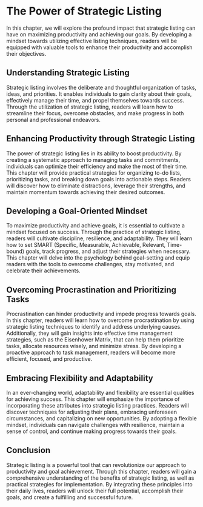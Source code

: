 The Power of Strategic Listing
=======================================

In this chapter, we will explore the profound impact that strategic listing can have on maximizing productivity and achieving our goals. By developing a mindset towards utilizing effective listing techniques, readers will be equipped with valuable tools to enhance their productivity and accomplish their objectives.

Understanding Strategic Listing
-------------------------------

Strategic listing involves the deliberate and thoughtful organization of tasks, ideas, and priorities. It enables individuals to gain clarity about their goals, effectively manage their time, and propel themselves towards success. Through the utilization of strategic listing, readers will learn how to streamline their focus, overcome obstacles, and make progress in both personal and professional endeavors.

Enhancing Productivity through Strategic Listing
------------------------------------------------

The power of strategic listing lies in its ability to boost productivity. By creating a systematic approach to managing tasks and commitments, individuals can optimize their efficiency and make the most of their time. This chapter will provide practical strategies for organizing to-do lists, prioritizing tasks, and breaking down goals into actionable steps. Readers will discover how to eliminate distractions, leverage their strengths, and maintain momentum towards achieving their desired outcomes.

Developing a Goal-Oriented Mindset
----------------------------------

To maximize productivity and achieve goals, it is essential to cultivate a mindset focused on success. Through the practice of strategic listing, readers will cultivate discipline, resilience, and adaptability. They will learn how to set SMART (Specific, Measurable, Achievable, Relevant, Time-bound) goals, track progress, and adjust their strategies when necessary. This chapter will delve into the psychology behind goal-setting and equip readers with the tools to overcome challenges, stay motivated, and celebrate their achievements.

Overcoming Procrastination and Prioritizing Tasks
-------------------------------------------------

Procrastination can hinder productivity and impede progress towards goals. In this chapter, readers will learn how to overcome procrastination by using strategic listing techniques to identify and address underlying causes. Additionally, they will gain insights into effective time management strategies, such as the Eisenhower Matrix, that can help them prioritize tasks, allocate resources wisely, and minimize stress. By developing a proactive approach to task management, readers will become more efficient, focused, and productive.

Embracing Flexibility and Adaptability
--------------------------------------

In an ever-changing world, adaptability and flexibility are essential qualities for achieving success. This chapter will emphasize the importance of incorporating these attributes into strategic listing practices. Readers will discover techniques for adjusting their plans, embracing unforeseen circumstances, and capitalizing on new opportunities. By adopting a flexible mindset, individuals can navigate challenges with resilience, maintain a sense of control, and continue making progress towards their goals.

Conclusion
----------

Strategic listing is a powerful tool that can revolutionize our approach to productivity and goal achievement. Through this chapter, readers will gain a comprehensive understanding of the benefits of strategic listing, as well as practical strategies for implementation. By integrating these principles into their daily lives, readers will unlock their full potential, accomplish their goals, and create a fulfilling and successful future.
